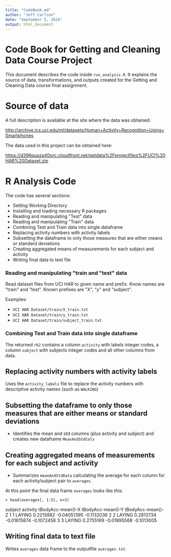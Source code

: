 ```yaml
---
title: "CodeBook.md"
author: "Jeff Carlson"
date: "September 5, 2016"
output: html_document
---
```


# Code Book for Getting and Cleaning Data Course Project

This document describes the code inside `run_analysis.R`. It explains the source of data, transformations, and outputs created for the Getting and Cleaning Data course final assignment.

# Source of data

A full description is available at the site where the data was obtained:

http://archive.ics.uci.edu/ml/datasets/Human+Activity+Recognition+Using+Smartphones

The data used in this project can be obtained here:

https://d396qusza40orc.cloudfront.net/getdata%2Fprojectfiles%2FUCI%20HAR%20Dataset.zip

# R Analysis Code

The code has several sections:

* Setting Working Directory
* Installing and loading necessary R packages
* Reading and manipulating "Test" data
* Reading and manipulating "Train" data
* Combining Test and Train data into single dataframe
* Replacing activity numbers with activity labels
* Subsetting the dataframe to only those measures that are either means or standard deviations
* Creating aggregated means of measurements for each subject and activity 
* Writing final data to text file


### Reading and manipulating "train and "test" data

Read dataset files from UCI HAR to given name and prefix. Know names are "train" and "test". Known prefixes are "X", "y" and "subject".

Examples:

* `UCI HAR Dataset/train/X_train.txt`
* `UCI HAR Dataset/train/y_train.txt`
* `UCI HAR Dataset/train/subject_train.txt`

### Combining Test and Train data into single dataframe

The returned `rb2` contains a column `activity` with labels integer codes, a column `subject` with subjects integer codes and all other columns from data.


## Replacing activity numbers with activity labels

Uses the `activity_labels` file to replace the activity numbers with descriptive activity names (such as  `WALKING`)

## Subsetting the dataframe to only those measures that are either means or standard deviations

* Identifies the mean and std columns (plus activity and subject) and creates new dataframe `MeanAndStdCols`

## Creating aggregated means of measurements for each subject and activity 

* Summarizes `meanAndStdData` calculating the average for each column for each activity/subject pair to `averages`.

At this point the final data frame `averages` looks like this:

    > head(averages[, 1:5], n=3)
  subject activity tBodyAcc-mean()-X tBodyAcc-mean()-Y tBodyAcc-mean()-Z
1       1   LAYING         0.2215982       -0.04051395        -0.1132036
2       2   LAYING         0.2813734       -0.01815874        -0.1072456
3       3   LAYING         0.2755169       -0.01895568        -0.1013005


## Writing final data to text file

Writes `averages` data frame to the outputfile `averages.txt`.
